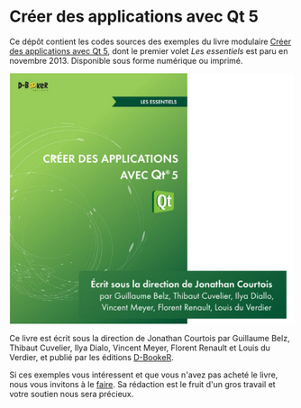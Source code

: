 Créer des applications avec Qt 5
===============================

Ce dépôt contient les codes sources des exemples du livre modulaire [Créer des applications avec Qt 5](http://www.d-booker.fr/110-qt-5-les-essentiels.html), dont le premier volet *Les essentiels* est paru en novembre 2013. Disponible sous forme numérique ou imprimé.

![Couverture du livre](qt-essentiels-couv.jpg)

Ce livre est écrit sous la direction de Jonathan Courtois
par Guillaume Belz, Thibaut Cuvelier, Ilya Dialo, Vincent Meyer, Florent Renault et Louis du Verdier,
et publié par les éditions [D-BookeR](http://www.d-booker.fr).

Si ces exemples vous intéressent et que vous n'avez pas acheté le livre, nous vous invitons à le [faire](http://www.d-booker.fr/110-qt-5-les-essentiels.html). Sa rédaction est le fruit d'un gros travail et votre soutien nous sera précieux.



